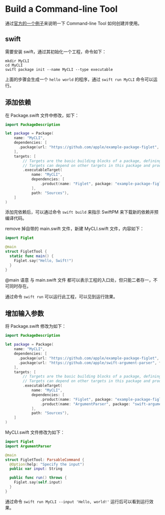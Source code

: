 # Build a Command-line Tool

通过[官方的一个例子](https://www.swift.org/getting-started/cli-swiftpm/)来说明一下 Command-line Tool 如何创建并使用。

## swift

需要安装 swift，通过其初始化一个工程，命令如下：

```shell
mkdir MyCLI
cd MyCLI
swift package init --name MyCLI --type executable
```

上面的步骤会生成一个 `hello world` 的程序，通过 `swift run MyCLI` 命令可以运行。

## 添加依赖

在 Package.swift 文件中修改，如下：

```swift
import PackageDescription

let package = Package(
    name: "MyCLI",
    dependencies: [
      .package(url: "https://github.com/apple/example-package-figlet", branch: "main"),
    ],
    targets: [
        // Targets are the basic building blocks of a package, defining a module or a test suite.
        // Targets can depend on other targets in this package and products from dependencies.
        .executableTarget(
            name: "MyCLI",
            dependencies: [
                .product(name: "Figlet", package: "example-package-figlet"),
            ],
            path: "Sources"),
    ]
)
```

添加完依赖后，可以通过命令 `swift build` 来指示 SwiftPM 来下载新的依赖并预编译代码。

remove 掉自带的 main.swift 文件，新建 MyCLI.swift 文件，内容如下：

```swift
import Figlet

@main
struct FigletTool {
  static func main() {
    Figlet.say("Hello, Swift!")
  }
}
```

@main 语意 与 main.swift 文件 都可以表示工程的入口处，但只能二者存一，不可同时存在。

通过命令 `swift run` 可以运行此工程，可以见到运行效果。

## 增加输入参数

将 Package.swift 修改为如下：

```swift
import PackageDescription

let package = Package(
    name: "MyCLI",
    dependencies: [
      .package(url: "https://github.com/apple/example-package-figlet", branch: "main"),
      .package(url: "https://github.com/apple/swift-argument-parser", from: "1.0.0"),
    ],
    targets: [
        // Targets are the basic building blocks of a package, defining a module or a test suite.
        // Targets can depend on other targets in this package and products from dependencies.
        .executableTarget(
            name: "MyCLI",
            dependencies: [
                .product(name: "Figlet", package: "example-package-figlet"),
                .product(name: "ArgumentParser", package: "swift-argument-parser"),
            ],
            path: "Sources"),
    ]
)
```

MyCLI.swift 文件修改为如下：

```swift
import Figlet
import ArgumentParser

@main
struct FigletTool: ParsableCommand {
  @Option(help: "Specify the input")
  public var input: String

  public func run() throws {
    Figlet.say(self.input)
  }
}
```

通过命令 `swift run MyCLI --input 'Hello, world!'` 运行后可以看到运行效果。